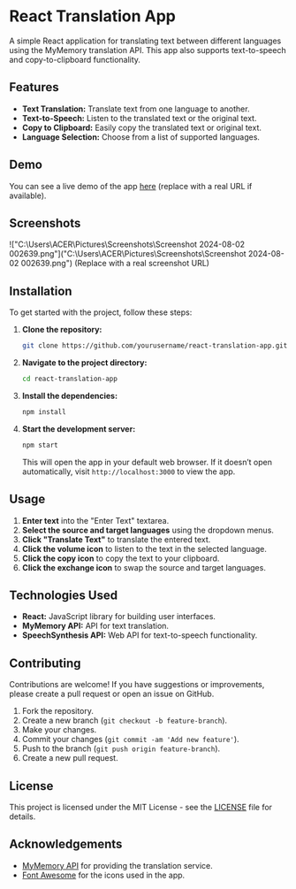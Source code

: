 # React Translation App

A simple React application for translating text between different languages using the MyMemory translation API. This app also supports text-to-speech and copy-to-clipboard functionality.

## Features

- **Text Translation:** Translate text from one language to another.
- **Text-to-Speech:** Listen to the translated text or the original text.
- **Copy to Clipboard:** Easily copy the translated text or original text.
- **Language Selection:** Choose from a list of supported languages.

## Demo

You can see a live demo of the app [here](#) (replace with a real URL if available).

## Screenshots

!["C:\Users\ACER\Pictures\Screenshots\Screenshot 2024-08-02 002639.png"]("C:\Users\ACER\Pictures\Screenshots\Screenshot 2024-08-02 002639.png") (Replace with a real screenshot URL)


## Installation

To get started with the project, follow these steps:

1. **Clone the repository:**

    ```bash
    git clone https://github.com/yourusername/react-translation-app.git
    ```

2. **Navigate to the project directory:**

    ```bash
    cd react-translation-app
    ```

3. **Install the dependencies:**

    ```bash
    npm install
    ```

4. **Start the development server:**

    ```bash
    npm start
    ```

    This will open the app in your default web browser. If it doesn’t open automatically, visit `http://localhost:3000` to view the app.

## Usage

1. **Enter text** into the "Enter Text" textarea.
2. **Select the source and target languages** using the dropdown menus.
3. **Click "Translate Text"** to translate the entered text.
4. **Click the volume icon** to listen to the text in the selected language.
5. **Click the copy icon** to copy the text to your clipboard.
6. **Click the exchange icon** to swap the source and target languages.

## Technologies Used

- **React:** JavaScript library for building user interfaces.
- **MyMemory API:** API for text translation.
- **SpeechSynthesis API:** Web API for text-to-speech functionality.

## Contributing

Contributions are welcome! If you have suggestions or improvements, please create a pull request or open an issue on GitHub.

1. Fork the repository.
2. Create a new branch (`git checkout -b feature-branch`).
3. Make your changes.
4. Commit your changes (`git commit -am 'Add new feature'`).
5. Push to the branch (`git push origin feature-branch`).
6. Create a new pull request.

## License

This project is licensed under the MIT License - see the [LICENSE](LICENSE) file for details.

## Acknowledgements

- [MyMemory API](https://mymemory.translated.net/) for providing the translation service.
- [Font Awesome](https://fontawesome.com/) for the icons used in the app.

